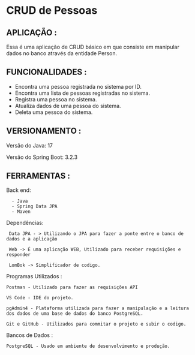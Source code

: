 # CRUD de Pessoas

## APLICAÇÃO :

Essa é uma aplicação de CRUD básico em que consiste em manipular dados no banco através da entidade Person.

## FUNCIONALIDADES :

- Encontra uma pessoa registrada no sistema por ID.
- Encontra uma lista de pessoas registradas no sistema.
- Registra uma pessoa no sistema.
- Atualiza dados de uma pessoa do sistema.
- Deleta uma pessoa do sistema.

## VERSIONAMENTO :

Versão do Java: 17

Versão do Spring Boot: 3.2.3

## FERRAMENTAS :

Back end:

      - Java
      - Spring Data JPA
      - Maven

Dependências:

     Data JPA - > Utilizando o JPA para fazer a ponte entre o banco de dados e a aplicação

     Web -> É uma aplicação WEB, Utilizado para receber requisições e responder

     LomBok -> Simplificador de codigo.

Programas Utilizados :

    Postman - Utilizado para fazer as requisições API
    
    VS Code - IDE do projeto.
    
    pgAdmin4 - Plataforma utilizada para fazer a manipulação e a leitura dos dados de uma base de dados do banco PostgreSQL.
    
    Git e GitHub - Utilizados para commitar o projeto e subir o codigo.

Bancos de Dados :

    PostgreSQL - Usado em ambiente de desenvolvimento e produção.

